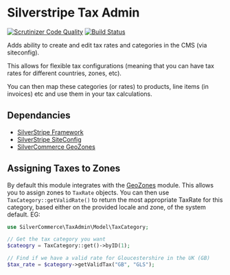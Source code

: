 Silverstripe Tax Admin
======================

[![Scrutinizer Code Quality](https://scrutinizer-ci.com/g/silvercommerce/tax-admin/badges/quality-score.png?b=1.0)](https://scrutinizer-ci.com/g/silvercommerce/tax-admin/?branch=1.0)
[![Build Status](https://travis-ci.org/silvercommerce/tax-admin.svg?branch=1.0)](https://travis-ci.org/silvercommerce/tax-admin)

Adds ability to create and edit tax rates and categories in
the CMS (via siteconfig).

This allows for flexible tax configurations (meaning that
you can have tax rates for different countries, zones, etc).

You can then map these categories (or rates) to products,
line items (in invoices) etc and use them in your tax
calculations.

## Dependancies

* [SilverStripe Framework](https://github.com/silverstripe/silverstripe-framework)
* [SilverStripe SiteConfig](https://github.com/silverstripe/silverstripe-siteconfig)
* [SilverCommerce GeoZones](https://github.com/silvercommerce/geozones)

## Assigning Taxes to Zones

By default this module integrates with the
[GeoZones](https://github.com/silvercommerce/geozones)
module. This allows you to assign zones to `TaxRate` objects.
You can then use `TaxCategory::getValidRate()` to return the
most appropriate TaxRate for this category, based either on
the provided locale and zone, of the system default. EG:

```php
use SilverCommerce\TaxAdmin\Model\TaxCategory;

// Get the tax category you want
$cateogry = TaxCategory::get()->byID(1);

// Find if we have a valid rate for Gloucestershire in the UK (GB)
$tax_rate = $category->getValidTax("GB", "GLS");
```

